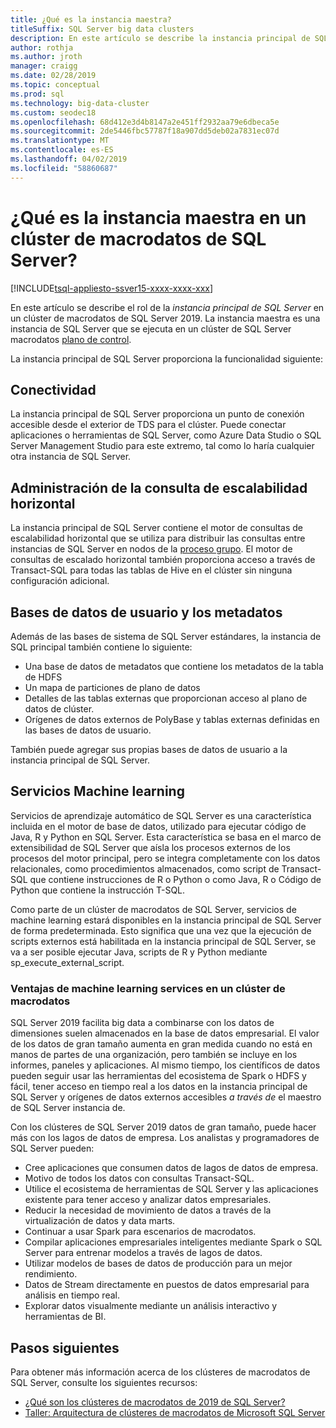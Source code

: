 ```yaml
---
title: ¿Qué es la instancia maestra?
titleSuffix: SQL Server big data clusters
description: En este artículo se describe la instancia principal de SQL Server en un clúster de macrodatos de 2019 de SQL Server (versión preliminar).
author: rothja
ms.author: jroth
manager: craigg
ms.date: 02/28/2019
ms.topic: conceptual
ms.prod: sql
ms.technology: big-data-cluster
ms.custom: seodec18
ms.openlocfilehash: 68d412e3d4b8147a2e451ff2932aa79e6dbeca5e
ms.sourcegitcommit: 2de5446fbc57787f18a907dd5deb02a7831ec07d
ms.translationtype: MT
ms.contentlocale: es-ES
ms.lasthandoff: 04/02/2019
ms.locfileid: "58860687"
---
```

# <a name="what-is-the-master-instance-in-a-sql-server-big-data-cluster"></a>¿Qué es la instancia maestra en un clúster de macrodatos de SQL Server?

[!INCLUDE[tsql-appliesto-ssver15-xxxx-xxxx-xxx](../includes/tsql-appliesto-ssver15-xxxx-xxxx-xxx.md)]

En este artículo se describe el rol de la *instancia principal de SQL Server* en un clúster de macrodatos de SQL Server 2019. La instancia maestra es una instancia de SQL Server que se ejecuta en un clúster de SQL Server macrodatos [plano de control](big-data-cluster-overview.md#controlplane).

La instancia principal de SQL Server proporciona la funcionalidad siguiente:

## <a name="connectivity"></a>Conectividad

La instancia principal de SQL Server proporciona un punto de conexión accesible desde el exterior de TDS para el clúster. Puede conectar aplicaciones o herramientas de SQL Server, como Azure Data Studio o SQL Server Management Studio para este extremo, tal como lo haría cualquier otra instancia de SQL Server.

## <a name="scale-out-query-management"></a>Administración de la consulta de escalabilidad horizontal

La instancia principal de SQL Server contiene el motor de consultas de escalabilidad horizontal que se utiliza para distribuir las consultas entre instancias de SQL Server en nodos de la [proceso grupo](concept-compute-pool.md). El motor de consultas de escalado horizontal también proporciona acceso a través de Transact-SQL para todas las tablas de Hive en el clúster sin ninguna configuración adicional.

## <a name="metadata-and-user-databases"></a>Bases de datos de usuario y los metadatos

Además de las bases de sistema de SQL Server estándares, la instancia de SQL principal también contiene lo siguiente:

- Una base de datos de metadatos que contiene los metadatos de la tabla de HDFS
- Un mapa de particiones de plano de datos
- Detalles de las tablas externas que proporcionan acceso al plano de datos de clúster.
- Orígenes de datos externos de PolyBase y tablas externas definidas en las bases de datos de usuario.

También puede agregar sus propias bases de datos de usuario a la instancia principal de SQL Server.

## <a name="machine-learning-services"></a>Servicios Machine learning

Servicios de aprendizaje automático de SQL Server es una característica incluida en el motor de base de datos, utilizado para ejecutar código de Java, R y Python en SQL Server. Esta característica se basa en el marco de extensibilidad de SQL Server que aísla los procesos externos de los procesos del motor principal, pero se integra completamente con los datos relacionales, como procedimientos almacenados, como script de Transact-SQL que contiene instrucciones de R o Python o como Java, R o Código de Python que contiene la instrucción T-SQL.

Como parte de un clúster de macrodatos de SQL Server, servicios de machine learning estará disponibles en la instancia principal de SQL Server de forma predeterminada. Esto significa que una vez que la ejecución de scripts externos está habilitada en la instancia principal de SQL Server, se va a ser posible ejecutar Java, scripts de R y Python mediante sp_execute_external_script.

### <a name="advantages-of-machine-learning-services-in-a-big-data-cluster"></a>Ventajas de machine learning services en un clúster de macrodatos

SQL Server 2019 facilita big data a combinarse con los datos de dimensiones suelen almacenados en la base de datos empresarial. El valor de los datos de gran tamaño aumenta en gran medida cuando no está en manos de partes de una organización, pero también se incluye en los informes, paneles y aplicaciones. Al mismo tiempo, los científicos de datos pueden seguir usar las herramientas del ecosistema de Spark o HDFS y fácil, tener acceso en tiempo real a los datos en la instancia principal de SQL Server y orígenes de datos externos accesibles _a través de_ el maestro de SQL Server instancia de.

Con los clústeres de SQL Server 2019 datos de gran tamaño, puede hacer más con los lagos de datos de empresa. Los analistas y programadores de SQL Server pueden:

* Cree aplicaciones que consumen datos de lagos de datos de empresa.
* Motivo de todos los datos con consultas Transact-SQL.
* Utilice el ecosistema de herramientas de SQL Server y las aplicaciones existente para tener acceso y analizar datos empresariales.
* Reducir la necesidad de movimiento de datos a través de la virtualización de datos y data marts.
* Continuar a usar Spark para escenarios de macrodatos.
* Compilar aplicaciones empresariales inteligentes mediante Spark o SQL Server para entrenar modelos a través de lagos de datos.
* Utilizar modelos de bases de datos de producción para un mejor rendimiento.
* Datos de Stream directamente en puestos de datos empresarial para análisis en tiempo real.
* Explorar datos visualmente mediante un análisis interactivo y herramientas de BI.

## <a name="next-steps"></a>Pasos siguientes

Para obtener más información acerca de los clústeres de macrodatos de SQL Server, consulte los siguientes recursos:

- [¿Qué son los clústeres de macrodatos de 2019 de SQL Server?](big-data-cluster-overview.md)
- [Taller: Arquitectura de clústeres de macrodatos de Microsoft SQL Server](https://github.com/Microsoft/sqlworkshops/tree/master/sqlserver2019bigdataclusters)
